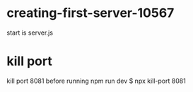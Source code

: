 # creating-first-server-10567

start is server.js

# kill port

kill port 8081 before running npm run dev
$ npx kill-port 8081
